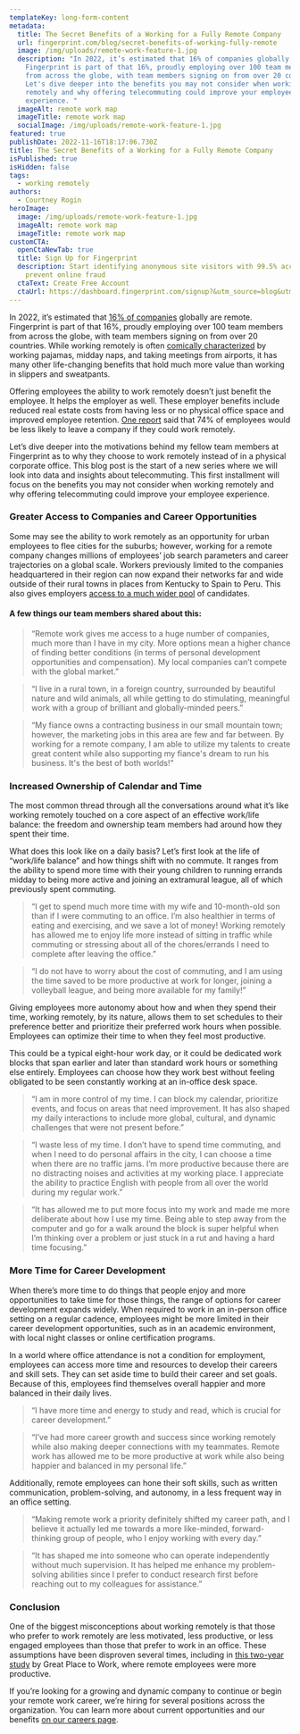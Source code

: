 ```yaml
---
templateKey: long-form-content
metadata:
  title: The Secret Benefits of a Working for a Fully Remote Company
  url: fingerprint.com/blog/secret-benefits-of-working-fully-remote
  image: /img/uploads/remote-work-feature-1.jpg
  description: "In 2022, it’s estimated that 16% of companies globally are remote.
    Fingerprint is part of that 16%, proudly employing over 100 team members
    from across the globe, with team members signing on from over 20 countries.
    Let's dive deeper into the benefits you may not consider when working
    remotely and why offering telecommuting could improve your employee
    experience. "
  imageAlt: remote work map
  imageTitle: remote work map
  socialImage: /img/uploads/remote-work-feature-1.jpg
featured: true
publishDate: 2022-11-16T18:17:06.730Z
title: The Secret Benefits of a Working for a Fully Remote Company
isPublished: true
isHidden: false
tags:
  - working remotely
authors:
  - Courtney Rogin
heroImage:
  image: /img/uploads/remote-work-feature-1.jpg
  imageAlt: remote work map
  imageTitle: remote work map
customCTA:
  openCtaNewTab: true
  title: Sign Up for Fingerprint
  description: Start identifying anonymous site visitors with 99.5% accuracy to
    prevent online fraud
  ctaText: Create Free Account
  ctaUrl: https://dashboard.fingerprint.com/signup?&utm_source=blog&utm_medium=website&utm_campaign=blog
---
```

In 2022, it’s estimated that [16% of companies](https://findstack.com/resources/remote-work-statistics/) globally are remote. Fingerprint is part of that 16%, proudly employing over 100 team members from across the globe, with team members signing on from over 20 countries. While working remotely is often [comically characterized](https://thinkremote.com/work-from-home-jokes/) by working pajamas, midday naps, and taking meetings from airports, it has many other life-changing benefits that hold much more value than working in slippers and sweatpants. 

Offering employees the ability to work remotely doesn’t just benefit the employee. It helps the employer as well. These employer benefits include reduced real estate costs from having less or no physical office space and improved employee retention. [One report](https://findstack.com/resources/remote-work-statistics/) said that 74% of employees would be less likely to leave a company if they could work remotely. 

Let’s dive deeper into the motivations behind my fellow team members at Fingerprint as to why they choose to work remotely instead of in a physical corporate office. This blog post is the start of a new series where we will look into data and insights about telecommuting. This first installment will focus on the benefits you may not consider when working remotely and why offering telecommuting could improve your employee experience. 

### Greater Access to Companies and Career Opportunities

Some may see the ability to work remotely as an opportunity for urban employees to flee cities for the suburbs; however, working for a remote company changes millions of employees’ job search parameters and career trajectories on a global scale. Workers previously limited to the companies headquartered in their region can now expand their networks far and wide outside of their rural towns in places from Kentucky to Spain to Peru. This also gives employers [access to a much wider pool](https://www.ir.com/blog/communications/how-hybrid-working-can-improve-your-talent-pool) of candidates. 

#### A few things our team members shared about this:

> “Remote work gives me access to a huge number of companies, much more than I have in my city. More options mean a higher chance of finding better conditions (in terms of personal development opportunities and compensation). My local companies can’t compete with the global market.”

> “I live in a rural town, in a foreign country, surrounded by beautiful nature and wild animals, all while getting to do stimulating, meaningful work with a group of brilliant and globally-minded peers.”

> “My fiance owns a contracting business in our small mountain town; however, the marketing jobs in this area are few and far between. By working for a remote company, I am able to utilize my talents to create great content while also supporting my fiance's dream to run his business. It's the best of both worlds!”

### Increased Ownership of Calendar and Time

The most common thread through all the conversations around what it’s like working remotely touched on a core aspect of an effective work/life balance: the freedom and ownership team members had around how they spent their time. 

What does this look like on a daily basis? Let’s first look at the life of “work/life balance” and how things shift with no commute. It ranges from the ability to spend more time with their young children to running errands midday to being more active and joining an extramural league, all of which previously spent commuting. 

> “I get to spend much more time with my wife and 10-month-old son than if I were commuting to an office. I’m also healthier in terms of eating and exercising, and we save a lot of money! Working remotely has allowed me to enjoy life more instead of sitting in traffic while commuting or stressing about all of the chores/errands I need to complete after leaving the office.”

>“I do not have to worry about the cost of commuting, and I am using the time saved to be more productive at work for longer, joining a volleyball league, and being more available for my family!”

Giving employees more autonomy about how and when they spend their time, working remotely, by its nature, allows them to set schedules to their preference better and prioritize their preferred work hours when possible. Employees can optimize their time to when they feel most productive. 

This could be a typical eight-hour work day, or it could be dedicated work blocks that span earlier and later than standard work hours or something else entirely. Employees can choose how they work best without feeling obligated to be seen constantly working at an in-office desk space. 

>“I am in more control of my time. I can block my calendar, prioritize events, and focus on areas that need improvement. It has also shaped my daily interactions to include more global, cultural, and dynamic challenges that were not present before.”

> “I waste less of my time. I don’t have to spend time commuting, and when I need to do personal affairs in the city, I can choose a time when there are no traffic jams. I’m more productive because there are no distracting noises and activities at my working place. I appreciate the ability to practice English with people from all over the world during my regular work.”

>“It has allowed me to put more focus into my work and made me more deliberate about how I use my time. Being able to step away from the computer and go for a walk around the block is super helpful when I’m thinking over a problem or just stuck in a rut and having a hard time focusing.”



### More Time for Career Development

When there’s more time to do things that people enjoy and more opportunities to take time for those things, the range of options for career development expands widely. When required to work in an in-person office setting on a regular cadence, employees might be more limited in their career development opportunities, such as in an academic environment, with local night classes or online certification programs. 

In a world where office attendance is not a condition for employment, employees can access more time and resources to develop their careers and skill sets. They can set aside time to build their career and set goals. Because of this, employees find themselves overall happier and more balanced in their daily lives. 

>“I have more time and energy to study and read, which is crucial for career development.”

>“I’ve had more career growth and success since working remotely while also making deeper connections with my teammates. Remote work has allowed me to be more productive at work while also being happier and balanced in my personal life.”

Additionally, remote employees can hone their soft skills, such as written communication, problem-solving, and autonomy, in a less frequent way in an office setting. 

>“Making remote work a priority definitely shifted my career path, and I believe it actually led me towards a more like-minded, forward-thinking group of people, who I enjoy working with every day.” 

>“It has shaped me into someone who can operate independently without much supervision. It has helped me enhance my problem-solving abilities since I prefer to conduct research first before reaching out to my colleagues for assistance.”

### Conclusion

One of the biggest misconceptions about working remotely is that those who prefer to work remotely are less motivated, less productive, or less engaged employees than those that prefer to work in an office. These assumptions have been disproven several times, including in [this two-year study](https://www.greatplacetowork.com/resources/blog/remote-work-productivity-study-finds-surprising-reality-2-year-study) by Great Place to Work, where remote employees were more productive. 

If you’re looking for a growing and dynamic company to continue or begin your remote work career, we’re hiring for several positions across the organization. You can learn more about current opportunities and our benefits [on our careers page](https://fingerprint.com/careers/?&utm_source=blog&utm_medium=website&utm_campaign=blog).